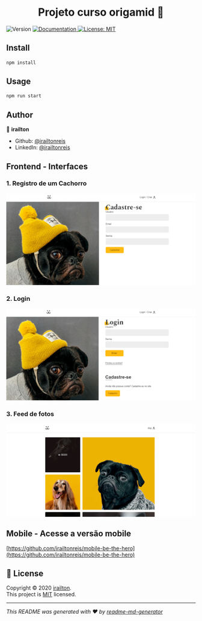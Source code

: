 <h1 align="center"> Projeto curso origamid 👋</h1>
<p>
  <img alt="Version" src="https://img.shields.io/badge/version-0.1.0-blue.svg?cacheSeconds=2592000" />
  <a href="https://github.com/irailtonreis/frontend-be-te-hero#readme" target="_blank">
    <img alt="Documentation" src="https://img.shields.io/badge/documentation-yes-brightgreen.svg" />
  </a>
  <a href="https://github.com/irailtonreis/frontend-be-te-hero/licence" target="_blank">
    <img alt="License: MIT" src="https://img.shields.io/badge/License-MIT-yellow.svg" />
  </a>
</p>

## Install

```sh
npm install
```

## Usage

```sh
npm run start
```
## Author

👤 **irailton**

* Github: [@irailtonreis](https://github.com/irailtonreis)
* LinkedIn: [@irailtonreis](https://linkedin.com/in/irailtonreis)

## Frontend - Interfaces

### 1. Registro de um Cachorro
<img src='images/cadastro.jpeg' width='800px'>

### 2. Login
<img src='images/login.png' width='800px'>

### 3. Feed de fotos
<img src='images/feed.png' width='800px'>

## Mobile - Acesse a versão mobile
[https://github.com/irailtonreis/mobile-be-the-hero](https://github.com/irailtonreis/mobile-be-the-hero)

## 📝 License
Copyright © 2020 [irailton](https://github.com/irailtonreis).<br />
This project is [MIT](https://github.com/irailtonreis/frontend-be-the-hero/licence) licensed.

***
_This README was generated with ❤️ by [readme-md-generator](https://github.com/kefranabg/readme-md-generator)_